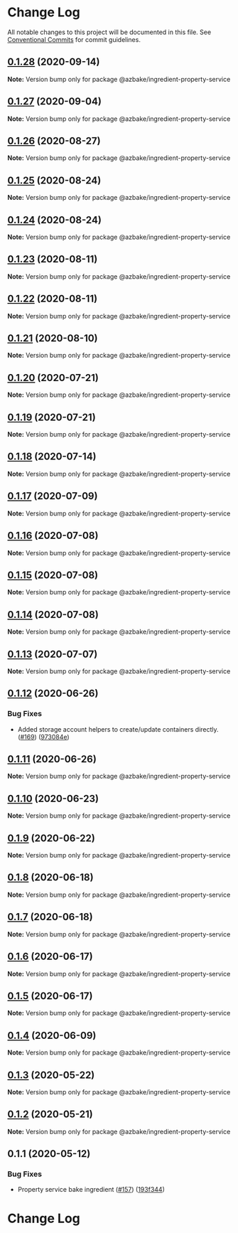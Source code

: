# Change Log

All notable changes to this project will be documented in this file.
See [Conventional Commits](https://conventionalcommits.org) for commit guidelines.

## [0.1.28](https://github.com/HomecareHomebase/azure-bake/compare/@azbake/ingredient-property-service@0.1.27...@azbake/ingredient-property-service@0.1.28) (2020-09-14)

**Note:** Version bump only for package @azbake/ingredient-property-service





## [0.1.27](https://github.com/HomecareHomebase/azure-bake/compare/@azbake/ingredient-property-service@0.1.26...@azbake/ingredient-property-service@0.1.27) (2020-09-04)

**Note:** Version bump only for package @azbake/ingredient-property-service





## [0.1.26](https://github.com/HomecareHomebase/azure-bake/compare/@azbake/ingredient-property-service@0.1.25...@azbake/ingredient-property-service@0.1.26) (2020-08-27)

**Note:** Version bump only for package @azbake/ingredient-property-service





## [0.1.25](https://github.com/HomecareHomebase/azure-bake/compare/@azbake/ingredient-property-service@0.1.24...@azbake/ingredient-property-service@0.1.25) (2020-08-24)

**Note:** Version bump only for package @azbake/ingredient-property-service





## [0.1.24](https://github.com/HomecareHomebase/azure-bake/compare/@azbake/ingredient-property-service@0.1.23...@azbake/ingredient-property-service@0.1.24) (2020-08-24)

**Note:** Version bump only for package @azbake/ingredient-property-service





## [0.1.23](https://github.com/HomecareHomebase/azure-bake/compare/@azbake/ingredient-property-service@0.1.22...@azbake/ingredient-property-service@0.1.23) (2020-08-11)

**Note:** Version bump only for package @azbake/ingredient-property-service





## [0.1.22](https://github.com/HomecareHomebase/azure-bake/compare/@azbake/ingredient-property-service@0.1.21...@azbake/ingredient-property-service@0.1.22) (2020-08-11)

**Note:** Version bump only for package @azbake/ingredient-property-service





## [0.1.21](https://github.com/HomecareHomebase/azure-bake/compare/@azbake/ingredient-property-service@0.1.20...@azbake/ingredient-property-service@0.1.21) (2020-08-10)

**Note:** Version bump only for package @azbake/ingredient-property-service





## [0.1.20](https://github.com/HomecareHomebase/azure-bake/compare/@azbake/ingredient-property-service@0.1.19...@azbake/ingredient-property-service@0.1.20) (2020-07-21)

**Note:** Version bump only for package @azbake/ingredient-property-service





## [0.1.19](https://github.com/HomecareHomebase/azure-bake/compare/@azbake/ingredient-property-service@0.1.18...@azbake/ingredient-property-service@0.1.19) (2020-07-21)

**Note:** Version bump only for package @azbake/ingredient-property-service





## [0.1.18](https://github.com/HomecareHomebase/azure-bake/compare/@azbake/ingredient-property-service@0.1.17...@azbake/ingredient-property-service@0.1.18) (2020-07-14)

**Note:** Version bump only for package @azbake/ingredient-property-service





## [0.1.17](https://github.com/HomecareHomebase/azure-bake/compare/@azbake/ingredient-property-service@0.1.16...@azbake/ingredient-property-service@0.1.17) (2020-07-09)

**Note:** Version bump only for package @azbake/ingredient-property-service





## [0.1.16](https://github.com/HomecareHomebase/azure-bake/compare/@azbake/ingredient-property-service@0.1.15...@azbake/ingredient-property-service@0.1.16) (2020-07-08)

**Note:** Version bump only for package @azbake/ingredient-property-service





## [0.1.15](https://github.com/HomecareHomebase/azure-bake/compare/@azbake/ingredient-property-service@0.1.14...@azbake/ingredient-property-service@0.1.15) (2020-07-08)

**Note:** Version bump only for package @azbake/ingredient-property-service





## [0.1.14](https://github.com/HomecareHomebase/azure-bake/compare/@azbake/ingredient-property-service@0.1.13...@azbake/ingredient-property-service@0.1.14) (2020-07-08)

**Note:** Version bump only for package @azbake/ingredient-property-service





## [0.1.13](https://github.com/HomecareHomebase/azure-bake/compare/@azbake/ingredient-property-service@0.1.12...@azbake/ingredient-property-service@0.1.13) (2020-07-07)

**Note:** Version bump only for package @azbake/ingredient-property-service





## [0.1.12](https://github.com/HomecareHomebase/azure-bake/compare/@azbake/ingredient-property-service@0.1.11...@azbake/ingredient-property-service@0.1.12) (2020-06-26)


### Bug Fixes

* Added storage account helpers to create/update containers directly. ([#169](https://github.com/HomecareHomebase/azure-bake/issues/169)) ([973084e](https://github.com/HomecareHomebase/azure-bake/commit/973084e))





## [0.1.11](https://github.com/HomecareHomebase/azure-bake/compare/@azbake/ingredient-property-service@0.1.10...@azbake/ingredient-property-service@0.1.11) (2020-06-26)

**Note:** Version bump only for package @azbake/ingredient-property-service





## [0.1.10](https://github.com/HomecareHomebase/azure-bake/compare/@azbake/ingredient-property-service@0.1.9...@azbake/ingredient-property-service@0.1.10) (2020-06-23)

**Note:** Version bump only for package @azbake/ingredient-property-service





## [0.1.9](https://github.com/HomecareHomebase/azure-bake/compare/@azbake/ingredient-property-service@0.1.8...@azbake/ingredient-property-service@0.1.9) (2020-06-22)

**Note:** Version bump only for package @azbake/ingredient-property-service





## [0.1.8](https://github.com/HomecareHomebase/azure-bake/compare/@azbake/ingredient-property-service@0.1.7...@azbake/ingredient-property-service@0.1.8) (2020-06-18)

**Note:** Version bump only for package @azbake/ingredient-property-service





## [0.1.7](https://github.com/HomecareHomebase/azure-bake/compare/@azbake/ingredient-property-service@0.1.6...@azbake/ingredient-property-service@0.1.7) (2020-06-18)

**Note:** Version bump only for package @azbake/ingredient-property-service





## [0.1.6](https://github.com/HomecareHomebase/azure-bake/compare/@azbake/ingredient-property-service@0.1.5...@azbake/ingredient-property-service@0.1.6) (2020-06-17)

**Note:** Version bump only for package @azbake/ingredient-property-service





## [0.1.5](https://github.com/HomecareHomebase/azure-bake/compare/@azbake/ingredient-property-service@0.1.4...@azbake/ingredient-property-service@0.1.5) (2020-06-17)

**Note:** Version bump only for package @azbake/ingredient-property-service





## [0.1.4](https://github.com/HomecareHomebase/azure-bake/compare/@azbake/ingredient-property-service@0.1.3...@azbake/ingredient-property-service@0.1.4) (2020-06-09)

**Note:** Version bump only for package @azbake/ingredient-property-service





## [0.1.3](https://github.com/HomecareHomebase/azure-bake/compare/@azbake/ingredient-property-service@0.1.2...@azbake/ingredient-property-service@0.1.3) (2020-05-22)

**Note:** Version bump only for package @azbake/ingredient-property-service





## [0.1.2](https://github.com/HomecareHomebase/azure-bake/compare/@azbake/ingredient-property-service@0.1.1...@azbake/ingredient-property-service@0.1.2) (2020-05-21)

**Note:** Version bump only for package @azbake/ingredient-property-service





## 0.1.1 (2020-05-12)


### Bug Fixes

* Property service bake ingredient ([#157](https://github.com/HomecareHomebase/azure-bake/issues/157)) ([193f344](https://github.com/HomecareHomebase/azure-bake/commit/193f344))





# Change Log

